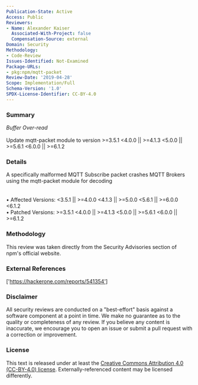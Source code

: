 ```yaml
---
Publication-State: Active
Access: Public
Reviewers:
- Name: Alexander Kaiser
  Associated-With-Project: false
  Compensation-Source: external
Domain: Security
Methodology:
- Code-Review
Issues-Identified: Not-Examined
Package-URLs:
- pkg:npm/mqtt-packet
Review-Date: '2019-04-28'
Scope: Implementation/Full
Schema-Version: '1.0'
SPDX-License-Identifier: CC-BY-4.0
---
```

### Summary
*Buffer Over-read*<br><br>Update mqtt-packet module to version >=3.5.1 <4.0.0 || >=4.1.3 <5.0.0 || >=5.6.1 <6.0.0 || >=6.1.2
### Details
A specifically malformed MQTT Subscribe packet crashes MQTT Brokers using the mqtt-packet module for decoding  
<br><br>• Affected Versions: <3.5.1 || >=4.0.0 <4.1.3 || >=5.0.0 <5.6.1 || >=6.0.0 <6.1.2
<br>• Patched Versions: >=3.5.1 <4.0.0 || >=4.1.3 <5.0.0 || >=5.6.1 <6.0.0 || >=6.1.2
### Methodology
This review was taken directly from the Security Advisories section of npm's official website.
### External References
['https://hackerone.com/reports/541354']
### Disclaimer
All security reviews are conducted on a "best-effort" basis against a software component at a point in time. We make no guarantee as to the quality or completeness of any review. If you believe any content is inaccurate, we encourage you to open an issue or submit a pull request with a correction or improvement.
### License
This text is released under at least the [Creative Commons Attribution 4.0 (CC-BY-4.0) license](https://creativecommons.org/licenses/by/4.0/legalcode.txt). Externally-referenced content may be licensed differently.
